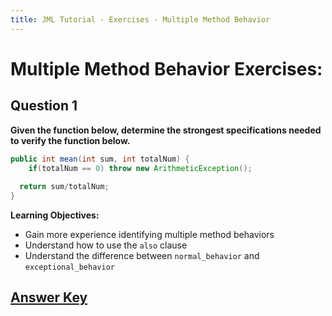 ```yaml
---
title: JML Tutorial - Exercises - Multiple Method Behavior
---
```

# Multiple Method Behavior Exercises:
## **Question 1**
**Given the function below, determine the strongest specifications needed to verify the function below.**
```Java
public int mean(int sum, int totalNum) {
	if(totalNum == 0) throw new ArithmeticException();
		
  return sum/totalNum;
}
```
**Learning Objectives:**
+ Gain more experience identifying multiple method behaviors 
+ Understand how to use the `also` clause
+ Understand the difference between `normal_behavior` and `exceptional_behavior`

## **[Answer Key](MultMethodBehaviorExKey.md)**

